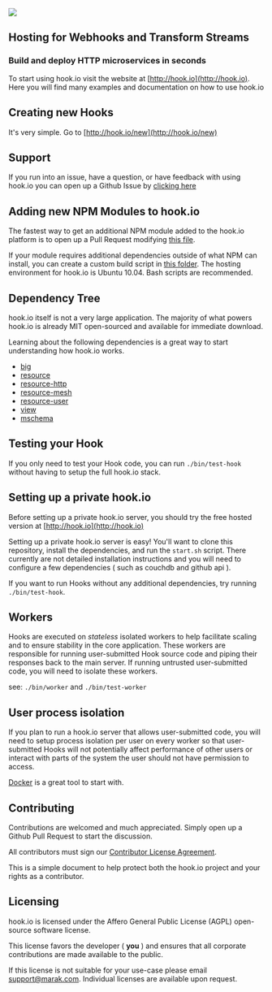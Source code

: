 <img src="http://hook.io/img/logo.png"></img>
## Hosting for Webhooks and Transform Streams

### Build and deploy HTTP microservices in seconds

To start using hook.io visit the website at [http://hook.io](http://hook.io). Here you will find many examples and documentation on how to use hook.io

## Creating new Hooks

It's very simple. Go to [http://hook.io/new](http://hook.io/new)

## Support

If you run into an issue, have a question, or have feedback with using hook.io you can open up a Github Issue by [clicking here](http://github.com/bigcompany/hook.io/issues/new)

## Adding new NPM Modules to hook.io

The fastest way to get an additional NPM module added to the hook.io platform is to open up a Pull Request modifying [this file](https://github.com/bigcompany/hook.io/blob/master/modules/modules.js).

If your module requires additional dependencies outside of what NPM can install, you can create a custom build script in [this folder](http://github.com/bigcompany/hook.io/master/modules/build/). The hosting environment for hook.io is Ubuntu 10.04. Bash scripts are recommended.

## Dependency Tree

hook.io itself is not a very large application. The majority of what powers hook.io is already MIT open-sourced and available for immediate download.

Learning about the following dependencies is a great way to start understanding how hook.io works.

 - [big](http://github.com/bigcompany/big)
 - [resource](http://github.com/bigcompany/resource)
 - [resource-http](http://github.com/bigcompany/http)
 - [resource-mesh](http://github.com/bigcompany/mesh)
 - [resource-user](http://github.com/bigcompany/user)
 - [view](http://github.com/bigcompany/view)
 - [mschema](http://github.com/mschema/mschema)

## Testing your Hook

If you only need to test your Hook code, you can run `./bin/test-hook` without having to setup the full hook.io stack.

## Setting up a private hook.io

Before setting up a private hook.io server, you should try the free hosted version at [http://hook.io](http://hook.io)

Setting up a private hook.io server is easy! You'll want to clone this repository, install the dependencies, and run the `start.sh` script. There currently are not detailed installation instructions and you will need to configure a few dependencies ( such as couchdb and github api ).

If you want to run Hooks without any additional dependencies, try running `./bin/test-hook`.

## Workers

Hooks are executed on *stateless* isolated workers to help facilitate scaling and to ensure stability in the core application. These workers are responsible for running user-submitted Hook source code and piping their responses back to the main server. If running untrusted user-submitted code, you will need to isolate these workers.

see: `./bin/worker` and `./bin/test-worker`

## User process isolation

If you plan to run a hook.io server that allows user-submitted code, you will need to setup process isolation per user on every worker so that user-submitted Hooks will not potentially affect performance of other users or interact with parts of the system the user should not have permission to access.

<a href="http://docker.com">Docker</a> is a great tool to start with.

## Contributing

Contributions are welcomed and much appreciated. Simply open up a Github Pull Request to start the discussion.

All contributors must sign our <a href="https://www.clahub.com/agreements/bigcompany/hook.io">Contributor License Agreement</a>. 

This is a simple document to help protect both the hook.io project and your rights as a contributor.

## Licensing

hook.io is licensed under the Affero General Public License (AGPL) open-source software license. 

This license favors the developer ( **you** ) and ensures that all corporate contributions are made available to the public.

If this license is not suitable for your use-case please email <a href="mailto:support@marak.com">support@marak.com</a>. Individual licenses are available upon request.
